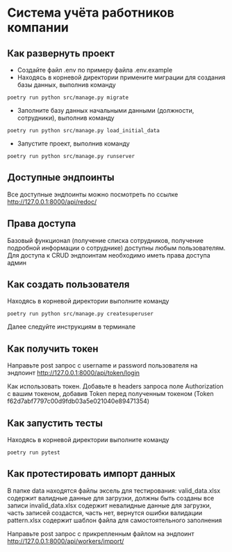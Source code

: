 # Система учёта работников компании

## Как развернуть проект
- Создайте файл .env по примеру файла .env.example
- Находясь в корневой директории примените миграции для создания базы данных, выполнив команду
```
poetry run python src/manage.py migrate
```
- Заполните базу данных начальными данными (должности, сотрудники), выполнив команду
```
poetry run python src/manage.py load_initial_data
```
- Запустите проект, выполнив команду
```
poetry run python src/manage.py runserver
```
## Доступные эндпоинты
Все доступные эндпоинты можно посмотреть по ссылке http://127.0.0.1:8000/api/redoc/ 

## Права доступа
Базовый функционал (получение списка сотрудников, получение подробной информации о сотруднике) доступны любым пользователям.
Для доступа к CRUD эндпоинтам необходимо иметь права доступа админ

## Как создать пользователя
Находясь в корневой директории выполните команду
```
poetry run python src/manage.py createsuperuser
```
Далее следуйте инструкциям в терминале

## Как получить токен
Направьте post запрос с username и password пользователя на эндпоинт http://127.0.0.1:8000/api/token/login

Как использовать токен.
Добавьте в headers запроса поле Authorization с вашим токеном, добавив Token перед полученным токеном (Token f62d7abf7797c00d9fdb03a5e021040e89471354)

## Как запустить тесты
Находясь в корневой директории выполните команду
```
poetry run pytest
```

## Как протестировать импорт данных
В папке data находятся файлы эксель для тестирования:
valid_data.xlsx содержит валидные данные для загрузки, должны быть созданы все записи
invalid_data.xlsx содержит невалидные данные для загрузки, часть записей создастся, часть нет, вернутся ошибки валидации
pattern.xlsx содержит шаблон файла для самостоятельного заполнения

Направьте post запрос с прикрепленным файлом на эндпоинт http://127.0.0.1:8000/api/workers/import/

